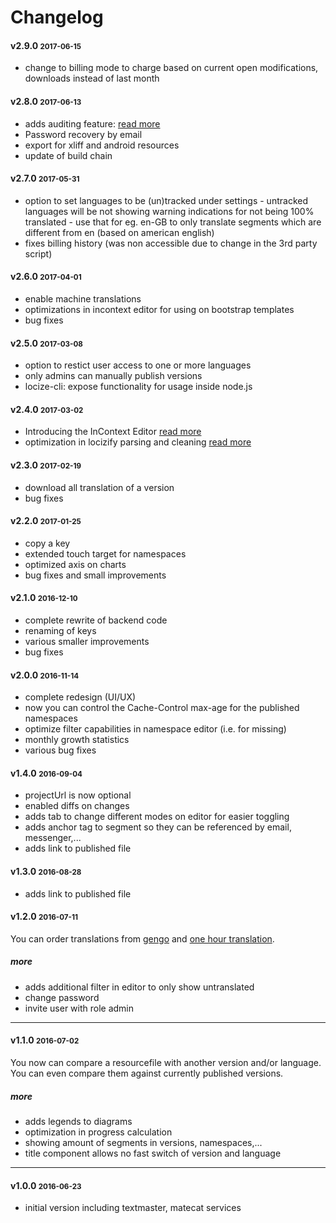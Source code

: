 # Changelog

<h4>v2.9.0 <small>2017-06-15</small></h4>

- change to billing mode to charge based on current open modifications, downloads instead of last month


<h4>v2.8.0 <small>2017-06-13</small></h4>

- adds auditing feature: [read more](/additional-services.md)
- Password recovery by email
- export for xliff and android resources
- update of build chain


<h4>v2.7.0 <small>2017-05-31</small></h4>

- option to set languages to be (un)tracked under settings - untracked languages will be not showing warning indications for not being 100% translated - use that for eg. en-GB to only translate segments which are different from en (based on american english)
- fixes billing history (was non accessible due to change in the 3rd party script)


<h4>v2.6.0 <small>2017-04-01</small></h4>

- enable machine translations
- optimizations in incontext editor for using on bootstrap templates
- bug fixes

<h4>v2.5.0 <small>2017-03-08</small></h4>

- option to restict user access to one or more languages
- only admins can manually publish versions
- locize-cli: expose functionality for usage inside node.js

<h4>v2.4.0 <small>2017-03-02</small></h4>

- Introducing the InContext Editor [read more](/incontext-editor.md)
- optimization in locizify parsing and cleaning [read more](http://blog.locize.com/2017-02-21-locizify-v2/)

<h4>v2.3.0 <small>2017-02-19</small></h4>

- download all translation of a version
- bug fixes


<h4>v2.2.0 <small>2017-01-25</small></h4>

- copy a key
- extended touch target for namespaces
- optimized axis on charts
- bug fixes and small improvements


<h4>v2.1.0 <small>2016-12-10</small></h4>

- complete rewrite of backend code
- renaming of keys
- various smaller improvements
- bug fixes

<h4>v2.0.0 <small>2016-11-14</small></h4>

- complete redesign (UI/UX)
- now you can control the Cache-Control max-age for the published namespaces
- optimize filter capabilities in namespace editor (i.e. for missing)
- monthly growth statistics
- various bug fixes

<h4>v1.4.0 <small>2016-09-04</small></h4>

- projectUrl is now optional
- enabled diffs on changes
- adds tab to change different modes on editor for easier toggling
- adds anchor tag to segment so they can be referenced by email, messenger,...
- adds link to published file

<h4>v1.3.0 <small>2016-08-28</small></h4>

- adds link to published file

<h4>v1.2.0 <small>2016-07-11</small></h4>

You can order translations from [gengo](http://gengo.com) and [one hour translation](onehourtranslation.com).

<h5>more</h5>

- adds additional filter in editor to only show untranslated
- change password
- invite user with role admin

---------


<h4>v1.1.0 <small>2016-07-02</small></h4>

You now can compare a resourcefile with another version and/or language. You can even compare them against currently published versions.

<h5>more</h5>

- adds legends to diagrams
- optimization in progress calculation
- showing amount of segments in versions, namespaces,...
- title component allows no fast switch of version and language

---------

<h4>v1.0.0 <small>2016-06-23</small></h4>

- initial version including textmaster, matecat services